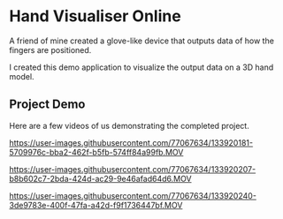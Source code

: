 # Hand Visualiser Online

A friend of mine created a glove-like device that outputs data of how the fingers are positioned.

I created this demo application to visualize the output data on a 3D hand model.

## Project Demo

Here are a few videos of us demonstrating the completed project.

https://user-images.githubusercontent.com/77067634/133920181-5709976c-bba2-462f-b5fb-574ff84a99fb.MOV

https://user-images.githubusercontent.com/77067634/133920207-b8b602c7-2bda-424d-ac29-9e46afad64d6.MOV

https://user-images.githubusercontent.com/77067634/133920240-3de9783e-400f-47fa-a42d-f9f1736447bf.MOV
